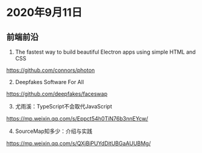 # 2020年9月11日

## 前端前沿

1. The fastest way to build beautiful Electron apps using simple HTML and CSS

<https://github.com/connors/photon>


2. Deepfakes Software For All

<https://github.com/deepfakes/faceswap>


3. 尤雨溪：TypeScript不会取代JavaScript

<https://mp.weixin.qq.com/s/Eppct54h0TiN76b3nnEYcw/>


4. SourceMap知多少：介绍与实践

<https://mp.weixin.qq.com/s/QXjBiPUYdDitUBGaAUUBMg/>
